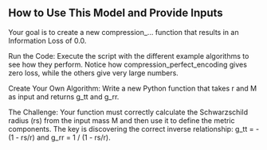 ## How to Use This Model and Provide Inputs
Your goal is to create a new compression_... function that results in an Information Loss of 0.0.

Run the Code: Execute the script with the different example algorithms to see how they perform. Notice how compression_perfect_encoding gives zero loss, while the others give very large numbers.

Create Your Own Algorithm: Write a new Python function that takes r and M as input and returns g_tt and g_rr.

The Challenge: Your function must correctly calculate the Schwarzschild radius (rs) from the input mass M and then use it to define the metric components. The key is discovering the correct inverse relationship: g_tt = -(1 - rs/r) and g_rr = 1 / (1 - rs/r).
